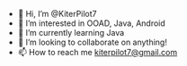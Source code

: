 - 👋 Hi, I’m @KiterPilot7
- 👀 I’m interested in OOAD, Java, Android
- 🌱 I’m currently learning Java
- 💞️ I’m looking to collaborate on anything!
- 📫 How to reach me kiterpilot7@gmail.com

<!---
KiterPilot7/KiterPilot7 is a ✨ special ✨ repository because its `README.md` (this file) appears on your GitHub profile.
You can click the Preview link to take a look at your changes.
--->
